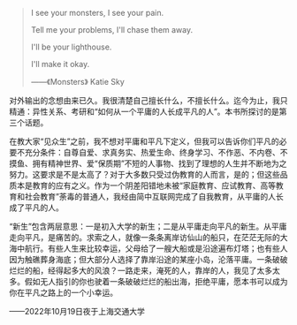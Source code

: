 > I see your monsters, I see your pain.
> 
> Tell me your problems, I'll chase them away.
> 
> I'll be your lighthouse.
> 
> I'll make it okay.
> 
> ——《Monsters》  Katie Sky

对外输出的念想由来已久。我很清楚自己擅长什么，不擅长什么。迄今为止，我只精通：异性关系、考研和“如何从一个平庸的人长成平凡的人”。本书所探讨的是第三个话题。

在教大家“见众生”之前，我不想对平庸和平凡下定义，但我可以告诉你们平凡的必要不充分条件：自尊自爱、求真务实、热爱生命、终身学习、不作恶、不内卷、不摸鱼、拥有精神世界、爱“保质期”不短的人事物、找到了理想的人生并不断地为之努力。这要求是不是太高了？对于大多数只受过伪教育的人而言，是的；但这些品质本是教育的应有之义。作为一个阴差阳错地未被“家庭教育、应试教育、高等教育和社会教育”荼毒的普通人，我经由简中互联网完成了自我教育，从平庸的人长成了平凡的人。

“新生”包含两层意思：一是初入大学的新生；二是从平庸走向平凡的新生。从平庸走向平凡，是痛苦的。求索之人，就像一条条离岸访仙山的船只，在茫茫无际的大海中航行。有些人生来比较幸运，父母给了一艘大船或是沿途遍布灯塔；也有些人因为触礁葬身海底；但大部分人选择了靠岸沿途的某座小岛，沦落平庸。一条破破烂烂的船，经得起多大的风浪？一路走来，淹死的人，靠岸的人，我见了太多太多。假如无人指引的你也驶着一条破破烂烂的船出海，拒绝平庸，愿本书可以成为你在平凡之路上的一个小幸运。

 ——2022年10月19日夜于上海交通大学




